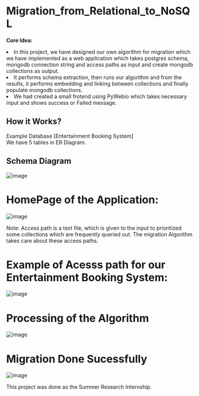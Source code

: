 # Migration_from_Relational_to_NoSQL
<b> Core Idea:</b>
<li> In this project, we have designed our own algorithm for migration which we have implemented as a web application which takes postgres schema, mongodb connection string and access paths as input and create mongodb collections as output. 
<li> It performs schema extraction, then runs our algorithm and from the results, it performs embedding and linking between collections and finally populate mongodb collections.
<li> We had created a small frotend using PyWebio which takes necessary input and shows success or Failed message.<br>
  
## How it Works?
Example Database [Entertainment Booking System]<br>
We have 5 tables in ER Diagram.<br>
## Schema Diagram
![image](https://user-images.githubusercontent.com/58646076/180844328-276d62cb-4892-4ba2-ad73-f27023bf9d3c.png)

# HomePage of the Application:
![image](https://user-images.githubusercontent.com/58646076/180844473-22f60a3c-25f7-4b28-aaba-1ea12c8c6e19.png)

Note: Access path is a text file, which is given to the input to prioritized some collections which are frequently queried out. The migration Algorithm takes care about these access paths.<br>
# Example of Acesss path for our Entertainment Booking System:<br>
![image](https://user-images.githubusercontent.com/58646076/180845210-58a97b3b-2bb3-47f2-8cea-0b0d6dfe8b2c.png)

# Processing of the Algorithm
![image](https://user-images.githubusercontent.com/58646076/180845088-cfd08890-987c-4f1d-b85f-140732292ce2.png)

# Migration Done Sucessfully
![image](https://user-images.githubusercontent.com/58646076/180844885-d83e7c6c-7016-4945-8e00-ef6fda587c89.png)

This project was done as the Summer Research Internship.
